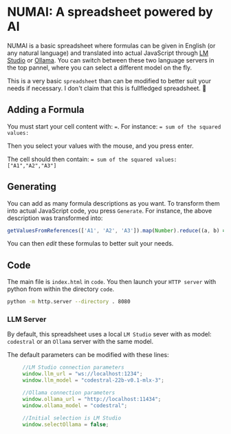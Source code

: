 # NUMAI: A spreadsheet powered by AI

NUMAI is a basic spreadsheet where formulas can be given in English (or any natural language) and translated into actual JavaScript through [LM Studio](https://lmstudio.ai/) or [Ollama](https://ollama.com). You can switch between these two language servers in the top pannel, where you can select a different model on the fly.

This is a very basic `spreadsheet` than can be modified to better suit your needs if necessary. I don't claim that this is fullfledged spreadsheet. 🤫


## Adding a Formula

You must start your cell content with: `=`.
    For instance: `= sum of the squared values:`

Then you select your values with the mouse, and you press enter. 

The cell should then contain: `= sum of the squared values:["A1","A2","A3"]`

## Generating

You can add as many formula descriptions as you want. To transform them into actual JavaScript code, you press `Generate`.
For instance, the above description was transformed into:

```JavaScript
getValuesFromReferences(['A1', 'A2', 'A3']).map(Number).reduce((a, b) => a + b * b, 0)
```
You can then _edit_ these formulas to better suit your needs.

## Code

The main file is `index.html` in `code`. You then launch your `HTTP server` with python from within the directory `code`.

```sh
python -m http.server --directory . 8080
```

### LLM Server
 By default, this spreadsheet uses a local `LM Studio` sever with as model: `codestral` or an `Ollama` server with the same model.

 The default parameters can be modified with these lines:

 ```javascript
      //LM Studio connection parameters
      window.llm_url = "ws://localhost:1234";
      window.llm_model = "codestral-22b-v0.1-mlx-3";

      //Ollama connection parameters
      window.ollama_url = "http://localhost:11434";
      window.ollama_model = "codestral";

      //Initial selection is LM Studio
      window.selectOllama = false;
 ```
